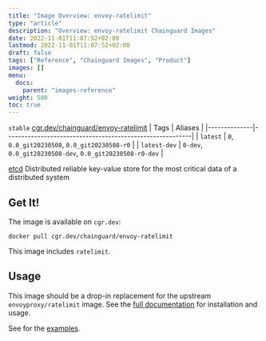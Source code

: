```yaml
---
title: "Image Overview: envoy-ratelimit"
type: "article"
description: "Overview: envoy-ratelimit Chainguard Images"
date: 2022-11-01T11:07:52+02:00
lastmod: 2022-11-01T11:07:52+02:00
draft: false
tags: ["Reference", "Chainguard Images", "Product"]
images: []
menu:
  docs:
    parent: "images-reference"
weight: 500
toc: true
---
```


`stable` [cgr.dev/chainguard/envoy-ratelimit](https://github.com/chainguard-images/images/tree/main/images/envoy-ratelimit)
| Tags         | Aliases                                                  |
|--------------|----------------------------------------------------------|
| `latest`     | `0`, `0.0_git20230508`, `0.0_git20230508-r0`             |
| `latest-dev` | `0-dev`, `0.0_git20230508-dev`, `0.0_git20230508-r0-dev` |



[etcd](https://github.com/etcd-io/etcd) Distributed reliable key-value store for the most critical data of a distributed system

## Get It!

The image is available on `cgr.dev`:

```
docker pull cgr.dev/chainguard/envoy-ratelimit
```

This image includes `ratelimit`.

## Usage

This image should be a drop-in replacement for the upstream `envoyproxy/ratelimit` image.
See the [full documentation](https://gateway.envoyproxy.io/latest/user/rate-limit.html) for installation and usage.

See for the [examples](https://github.com/envoyproxy/ratelimit#examples).

